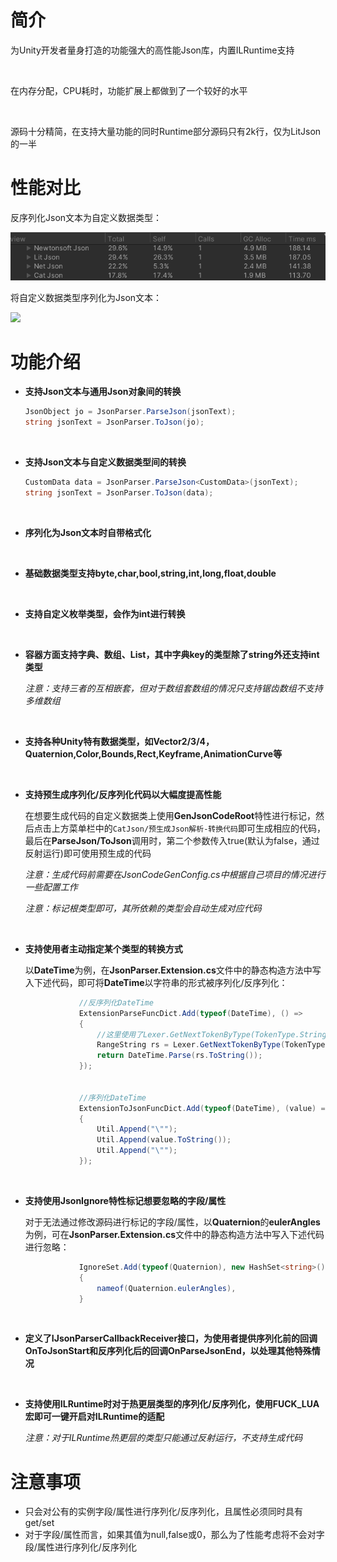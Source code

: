 # 简介
为Unity开发者量身打造的功能强大的高性能Json库，内置ILRuntime支持

<br/>

在内存分配，CPU耗时，功能扩展上都做到了一个较好的水平

<br/>

源码十分精简，在支持大量功能的同时Runtime部分源码只有2k行，仅为LitJson的一半

# 性能对比

反序列化Json文本为自定义数据类型：

![](https://github.com/CatImmortal/CatJson/raw/main/ImageRes/ParseJsonByType.png)

将自定义数据类型序列化为Json文本：

![](https://github.com/CatImmortal/CatJson/raw/main/ImageRes/ToJsonByType.png.png)



# 功能介绍

- **支持Json文本与通用Json对象间的转换**

  ```c#
  JsonObject jo = JsonParser.ParseJson(jsonText);
  string jsonText = JsonParser.ToJson(jo);
  ```

  <br/>

- **支持Json文本与自定义数据类型间的转换**

  ```c#
  CustomData data = JsonParser.ParseJson<CustomData>(jsonText);
  string jsonText = JsonParser.ToJson(data);
  ```

  <br/>

- **序列化为Json文本时自带格式化**

  <br/>

- **基础数据类型支持byte,char,bool,string,int,long,float,double**

  <br/>

- **支持自定义枚举类型，会作为int进行转换**

  <br/>

- **容器方面支持字典、数组、List，其中字典key的类型除了string外还支持int类型**

  *注意：支持三者的互相嵌套，但对于数组套数组的情况只支持锯齿数组不支持多维数组*

  <br/>

- **支持各种Unity特有数据类型，如Vector2/3/4，Quaternion,Color,Bounds,Rect,Keyframe,AnimationCurve等**

  <br/>

- **支持预生成序列化/反序列化代码以大幅度提高性能**

  在想要生成代码的自定义数据类上使用**GenJsonCodeRoot**特性进行标记，然后点击上方菜单栏中的`CatJson/预生成Json解析-转换代码`即可生成相应的代码，最后在**ParseJson/ToJson**调用时，第二个参数传入true(默认为false，通过反射运行)即可使用预生成的代码

  *注意：生成代码前需要在JsonCodeGenConfig.cs中根据自己项目的情况进行一些配置工作*

  *注意：标记根类型即可，其所依赖的类型会自动生成对应代码*

  <br/>

- **支持使用者主动指定某个类型的转换方式**

  以**DateTime**为例，在**JsonParser.Extension.cs**文件中的静态构造方法中写入下述代码，即可将**DateTime**以字符串的形式被序列化/反序列化：

  ```C#
              //反序列化DateTime
              ExtensionParseFuncDict.Add(typeof(DateTime), () =>
              {
                  //这里使用了Lexer.GetNextTokenByType(TokenType.String)从Json文本中提取了DateTime类型的字段/属性所对应的字符串值，然后使用DateTime.Parse解析该值，并将结果返回
                  RangeString rs = Lexer.GetNextTokenByType(TokenType.String);
                  return DateTime.Parse(rs.ToString());
              });
  
  
              //序列化DateTime
              ExtensionToJsonFuncDict.Add(typeof(DateTime), (value) =>
              {
                  Util.Append("\"");
                  Util.Append(value.ToString());
                  Util.Append("\"");
              });
  ```

  <br/>

- **支持使用JsonIgnore特性标记想要忽略的字段/属性**

  对于无法通过修改源码进行标记的字段/属性，以**Quaternion**的**eulerAngles**为例，可在**JsonParser.Extension.cs**文件中的静态构造方法中写入下述代码进行忽略：

  ```c#
              IgnoreSet.Add(typeof(Quaternion), new HashSet<string>()
              {
                  nameof(Quaternion.eulerAngles),
              }
  ```

  <br/>

- **定义了IJsonParserCallbackReceiver接口，为使用者提供序列化前的回调OnToJsonStart和反序列化后的回调OnParseJsonEnd，以处理其他特殊情况**

  <br/>

- **支持使用ILRuntime时对于热更层类型的序列化/反序列化，使用FUCK_LUA宏即可一键开启对ILRuntime的适配**

  *注意：对于ILRuntime热更层的类型只能通过反射运行，不支持生成代码*

# 注意事项

- 只会对公有的实例字段/属性进行序列化/反序列化，且属性必须同时具有get/set
- 对于字段/属性而言，如果其值为null,false或0，那么为了性能考虑将不会对字段/属性进行序列化/反序列化



